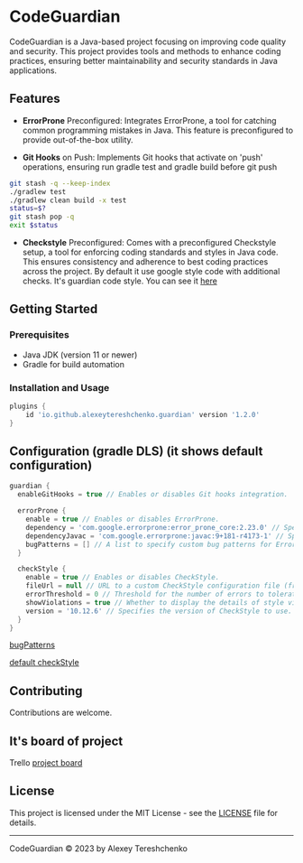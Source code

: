 # CodeGuardian

CodeGuardian is a Java-based project focusing on improving code quality and security. This project provides tools and methods to enhance coding practices, ensuring better maintainability and security standards in Java applications.

## Features

- **ErrorProne** Preconfigured: Integrates ErrorProne, a tool for catching common programming mistakes in Java. This feature is preconfigured to provide out-of-the-box utility.

- **Git Hooks** on Push: Implements Git hooks that activate on 'push' operations, ensuring run gradle test and gradle build before git push

```bash
git stash -q --keep-index
./gradlew test
./gradlew clean build -x test
status=$?
git stash pop -q
exit $status
```

- **Checkstyle** Preconfigured: Comes with a preconfigured Checkstyle setup, a tool for enforcing coding standards and styles in Java code.
   This ensures consistency and adherence to best coding practices across the project. By default it use google style code with additional checks. It's guardian code style.
   You can see it [here](plugin/src/main/resources/guardian-checkstyle.xml)

## Getting Started

### Prerequisites

- Java JDK (version 11 or newer)
- Gradle for build automation

### Installation and Usage

```gradle
plugins {
    id 'io.github.alexeytereshchenko.guardian' version '1.2.0'
}
```

## Configuration (gradle DLS) (it shows default configuration)
```gradle    
guardian {
  enableGitHooks = true // Enables or disables Git hooks integration.

  errorProne {
    enable = true // Enables or disables ErrorProne.
    dependency = 'com.google.errorprone:error_prone_core:2.23.0' // Specifies the dependency (errorprone) for ErrorProne
    dependencyJavac = 'com.google.errorprone:javac:9+181-r4173-1' // Specifies the dependency (errorproneJavac) for ErrorProne javac.
    bugPatterns = [] // A list to specify custom bug patterns for ErrorProne to detect. See link below to view default patters
  } 

  checkStyle {
    enable = true // Enables or disables CheckStyle.
    fileUrl = null // URL to a custom CheckStyle configuration file (from S3 for example). See link below to view default
    errorThreshold = 0 // Threshold for the number of errors to tolerate before failing the build.
    showViolations = true // Whether to display the details of style violations.
    version = '10.12.6' // Specifies the version of CheckStyle to use.
  }
}

```

[bugPatterns](https://github.com/alexeytereshchenko/CodeGuardian/blob/d27833940934fe3fd59b02cff0f792aeb8982625/plugin/src/main/java/io/github/oleksiitereshchenko/guardian/extention/ErrorProneExtension.java#L14-L137)

[default checkStyle](plugin/src/main/resources/guardian-checkstyle.xml)

## Contributing

Contributions are welcome.

## It's board of project

Trello [project board](https://trello.com/b/h9S0f27p/guardian)

## License

This project is licensed under the MIT License - see the [LICENSE](LICENSE) file for details.

---

CodeGuardian © 2023 by Alexey Tereshchenko

